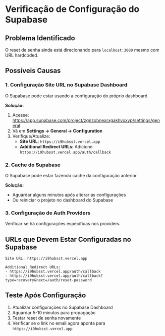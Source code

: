 # Verificação de Configuração do Supabase

## Problema Identificado
O reset de senha ainda está direcionando para `localhost:3000` mesmo com URL hardcoded.

## Possíveis Causas

### 1. **Configuração Site URL no Supabase Dashboard**
O Supabase pode estar usando a configuração do próprio dashboard.

**Solução:**
1. Acesse: https://app.supabase.com/project/zgnzobnearxgakhvxxyp/settings/general
2. Vá em **Settings → General → Configuration**
3. Verifique/Atualize:
   - **Site URL**: `https://i9hubsst.vercel.app`
   - **Additional Redirect URLs**: Adicione `https://i9hubsst.vercel.app/auth/callback`

### 2. **Cache do Supabase**
O Supabase pode estar fazendo cache da configuração anterior.

**Solução:**
- Aguardar alguns minutos após alterar as configurações
- Ou reiniciar o projeto no dashboard do Supabase

### 3. **Configuração de Auth Providers**
Verificar se há configurações específicas nos providers.

## URLs que Devem Estar Configuradas no Supabase

```
Site URL: https://i9hubsst.vercel.app

Additional Redirect URLs:
- https://i9hubsst.vercel.app/auth/callback
- https://i9hubsst.vercel.app/auth/callback?type=recovery&next=/auth/reset-password
```

## Teste Após Configuração
1. Atualizar configurações no Supabase Dashboard
2. Aguardar 5-10 minutos para propagação
3. Testar reset de senha novamente
4. Verificar se o link no email agora aponta para `https://i9hubsst.vercel.app`
